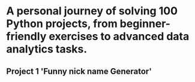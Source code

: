 # A personal journey of solving 100 Python projects, from beginner-friendly exercises to advanced data analytics tasks.

## Project 1 'Funny nick name Generator'
